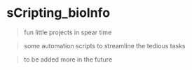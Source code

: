 # sCripting_bioInfo
> fun little projects in spear time

> some automation scripts to streamline the tedious tasks

> to be added more in the future
